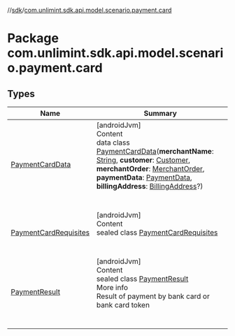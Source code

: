 //[sdk](../../index.md)/[com.unlimint.sdk.api.model.scenario.payment.card](index.md)



# Package com.unlimint.sdk.api.model.scenario.payment.card  


## Types  
  
|  Name |  Summary | 
|---|---|
| <a name="com.unlimint.sdk.api.model.scenario.payment.card/PaymentCardData///PointingToDeclaration/"></a>[PaymentCardData](-payment-card-data/index.md)| <a name="com.unlimint.sdk.api.model.scenario.payment.card/PaymentCardData///PointingToDeclaration/"></a>[androidJvm]  <br>Content  <br>data class [PaymentCardData](-payment-card-data/index.md)(**merchantName**: [String](https://kotlinlang.org/api/latest/jvm/stdlib/kotlin/-string/index.html), **customer**: [Customer](../com.unlimint.sdk.api.model/-customer/index.md), **merchantOrder**: [MerchantOrder](../com.unlimint.sdk.api.model/-merchant-order/index.md), **paymentData**: [PaymentData](../com.unlimint.sdk.api.model.scenario.payment.common/-payment-data/index.md), **billingAddress**: [BillingAddress](../com.unlimint.sdk.api.model/-billing-address/index.md)?)  <br><br><br>|
| <a name="com.unlimint.sdk.api.model.scenario.payment.card/PaymentCardRequisites///PointingToDeclaration/"></a>[PaymentCardRequisites](-payment-card-requisites/index.md)| <a name="com.unlimint.sdk.api.model.scenario.payment.card/PaymentCardRequisites///PointingToDeclaration/"></a>[androidJvm]  <br>Content  <br>sealed class [PaymentCardRequisites](-payment-card-requisites/index.md)  <br><br><br>|
| <a name="com.unlimint.sdk.api.model.scenario.payment.card/PaymentResult///PointingToDeclaration/"></a>[PaymentResult](-payment-result/index.md)| <a name="com.unlimint.sdk.api.model.scenario.payment.card/PaymentResult///PointingToDeclaration/"></a>[androidJvm]  <br>Content  <br>sealed class [PaymentResult](-payment-result/index.md)  <br>More info  <br>Result of payment by bank card or bank card token  <br><br><br>|

